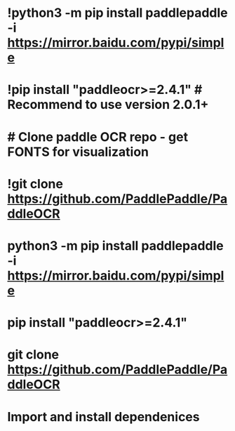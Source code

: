 # !python3 -m pip install paddlepaddle -i https://mirror.baidu.com/pypi/simple

# !pip install "paddleocr>=2.4.1" # Recommend to use version 2.0.1+

# # Clone paddle OCR repo - get FONTS for visualization

# !git clone https://github.com/PaddlePaddle/PaddleOCR

# python3 -m pip install paddlepaddle -i https://mirror.baidu.com/pypi/simple

# pip install "paddleocr>=2.4.1"

# git clone https://github.com/PaddlePaddle/PaddleOCR

# Import and install dependenices
